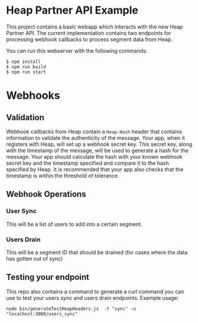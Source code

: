 # Heap Partner API Example
This project contains a basic webapp which interacts with the new Heap Partner API.  The current implementation contains two endpoints for processing webhook callbacks to process segment data from Heap.

You can run this webserver with the following commands:
```
$ npm install
$ npm run build
$ npm run start
```

# Webhooks
## Validation
Webhook callbacks from Heap contain a `Heap-Hash` header that contains information to validate the authenticity of the message.  Your app, when it registers with Heap, will set up a webhook secret key.  This secret key, along with the timestamp of the message, will be used to generate a hash for the message.
Your app should calculate the hash with your known webhook secret key and the timestamp specified and compare it to the hash specified by Heap.
It is recommended that your app also checks that the timestamp is within the threshold of tolerance.

## Webhook Operations
### User Sync
This will be a list of users to add into a certain segment.
### Users Drain
This will be a segment ID that should be drained (for cases where the data has gotten out of sync)

## Testing your endpoint
This repo also contains a command to generate a curl command you can use to test your users sync and users drain endpoints.  Example usage:
```
node bin/generateTestHeapHeaders.js  -t "sync" -u "localhost:3000/users_sync"
```
